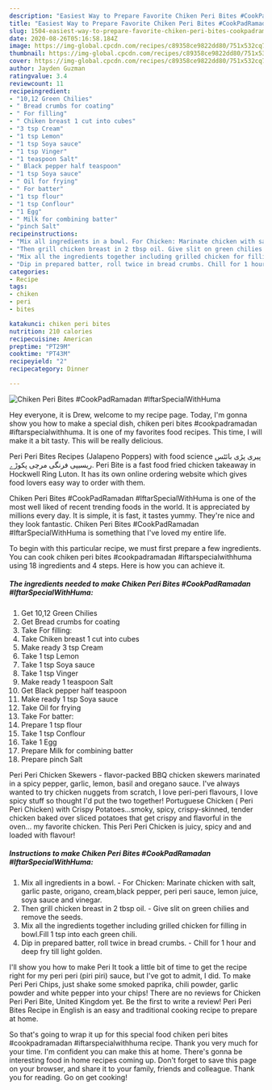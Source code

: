 ```yaml
---
description: "Easiest Way to Prepare Favorite Chiken Peri Bites #CookPadRamadan #IftarSpecialWithHuma"
title: "Easiest Way to Prepare Favorite Chiken Peri Bites #CookPadRamadan #IftarSpecialWithHuma"
slug: 1504-easiest-way-to-prepare-favorite-chiken-peri-bites-cookpadramadan-iftarspecialwithhuma
date: 2020-08-26T05:16:58.184Z
image: https://img-global.cpcdn.com/recipes/c89358ce9822dd80/751x532cq70/chiken-peri-bites-cookpadramadan-iftarspecialwithhuma-recipe-main-photo.jpg
thumbnail: https://img-global.cpcdn.com/recipes/c89358ce9822dd80/751x532cq70/chiken-peri-bites-cookpadramadan-iftarspecialwithhuma-recipe-main-photo.jpg
cover: https://img-global.cpcdn.com/recipes/c89358ce9822dd80/751x532cq70/chiken-peri-bites-cookpadramadan-iftarspecialwithhuma-recipe-main-photo.jpg
author: Jayden Guzman
ratingvalue: 3.4
reviewcount: 11
recipeingredient:
- "10,12 Green Chilies"
- " Bread crumbs for coating"
- " For filling"
- " Chiken breast 1 cut into cubes"
- "3 tsp Cream"
- "1 tsp Lemon"
- "1 tsp Soya sauce"
- "1 tsp Vinger"
- "1 teaspoon Salt"
- " Black pepper half teaspoon"
- "1 tsp Soya sauce"
- " Oil for frying"
- " For batter"
- "1 tsp flour"
- "1 tsp Conflour"
- "1 Egg"
- " Milk for combining batter"
- "pinch Salt"
recipeinstructions:
- "Mix all ingredients in a bowl. For Chicken: Marinate chicken with salt, garlic paste, origano, cream,black pepper, peri peri sauce, lemon juice, soya sauce and vinegar."
- "Then grill chicken breast in 2 tbsp oil. Give slit on green chilies and remove the seeds."
- "Mix all the ingredients together including grilled chicken for filling in bowl.Fill 1 tsp into each green chili."
- "Dip in prepared batter, roll twice in bread crumbs. Chill for 1 hour and deep fry till light golden."
categories:
- Recipe
tags:
- chiken
- peri
- bites

katakunci: chiken peri bites 
nutrition: 210 calories
recipecuisine: American
preptime: "PT29M"
cooktime: "PT43M"
recipeyield: "2"
recipecategory: Dinner

---
```



![Chiken Peri Bites #CookPadRamadan #IftarSpecialWithHuma](https://img-global.cpcdn.com/recipes/c89358ce9822dd80/751x532cq70/chiken-peri-bites-cookpadramadan-iftarspecialwithhuma-recipe-main-photo.jpg)

Hey everyone, it is Drew, welcome to my recipe page. Today, I'm gonna show you how to make a special dish, chiken peri bites #cookpadramadan #iftarspecialwithhuma. It is one of my favorites food recipes. This time, I will make it a bit tasty. This will be really delicious.

Peri Peri Bites Recipes (Jalapeno Poppers) with food science پیری پڑی بائٹس ریسیپی فرنگی مرچی پکوڑے. Peri Bite is a fast food fried chicken takeaway in Hockwell Ring Luton. It has its own online ordering website which gives food lovers easy way to order with them.

Chiken Peri Bites #CookPadRamadan #IftarSpecialWithHuma is one of the most well liked of recent trending foods in the world. It is appreciated by millions every day. It is simple, it is fast, it tastes yummy. They're nice and they look fantastic. Chiken Peri Bites #CookPadRamadan #IftarSpecialWithHuma is something that I've loved my entire life.


To begin with this particular recipe, we must first prepare a few ingredients. You can cook chiken peri bites #cookpadramadan #iftarspecialwithhuma using 18 ingredients and 4 steps. Here is how you can achieve it.

<!--inarticleads1-->

##### The ingredients needed to make Chiken Peri Bites #CookPadRamadan #IftarSpecialWithHuma:

1. Get 10,12 Green Chilies
1. Get  Bread crumbs for coating
1. Take  For filling:
1. Take  Chiken breast 1 cut into cubes
1. Make ready 3 tsp Cream
1. Take 1 tsp Lemon
1. Take 1 tsp Soya sauce
1. Take 1 tsp Vinger
1. Make ready 1 teaspoon Salt
1. Get  Black pepper half teaspoon
1. Make ready 1 tsp Soya sauce
1. Take  Oil for frying
1. Take  For batter:
1. Prepare 1 tsp flour
1. Take 1 tsp Conflour
1. Take 1 Egg
1. Prepare  Milk for combining batter
1. Prepare pinch Salt


Peri Peri Chicken Skewers - flavor-packed BBQ chicken skewers marinated in a spicy pepper, garlic, lemon, basil and oregano sauce. I&#39;ve always wanted to try chicken nuggets from scratch, I love peri-peri flavours, I love spicy stuff so thought I&#39;d put the two together! Portuguese Chicken ( Peri Peri Chicken) with Crispy Potatoes…smoky, spicy, crispy-skinned, tender chicken baked over sliced potatoes that get crispy and flavorful in the oven… my favorite chicken. This Peri Peri Chicken is juicy, spicy and and loaded with flavour! 

<!--inarticleads2-->

##### Instructions to make Chiken Peri Bites #CookPadRamadan #IftarSpecialWithHuma:

1. Mix all ingredients in a bowl. - For Chicken: Marinate chicken with salt, garlic paste, origano, cream,black pepper, peri peri sauce, lemon juice, soya sauce and vinegar.
1. Then grill chicken breast in 2 tbsp oil. - Give slit on green chilies and remove the seeds.
1. Mix all the ingredients together including grilled chicken for filling in bowl.Fill 1 tsp into each green chili.
1. Dip in prepared batter, roll twice in bread crumbs. - Chill for 1 hour and deep fry till light golden.


I&#39;ll show you how to make Peri It took a little bit of time to get the recipe right for my peri peri (piri piri) sauce, but I&#39;ve got to admit, I did. To make Peri Peri Chips, just shake some smoked paprika, chili powder, garlic powder and white pepper into your chips! There are no reviews for Chicken Peri Peri Bite, United Kingdom yet. Be the first to write a review! Peri Peri Bites Recipe in English is an easy and traditional cooking recipe to prepare at home. 

So that's going to wrap it up for this special food chiken peri bites #cookpadramadan #iftarspecialwithhuma recipe. Thank you very much for your time. I'm confident you can make this at home. There's gonna be interesting food in home recipes coming up. Don't forget to save this page on your browser, and share it to your family, friends and colleague. Thank you for reading. Go on get cooking!
